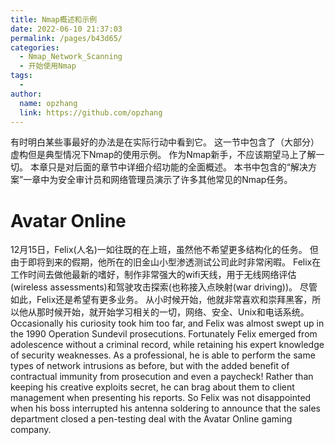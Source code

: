 ```yaml
---
title: Nmap概述和示例
date: 2022-06-10 21:37:03
permalink: /pages/b43d65/
categories:
  - Nmap_Network_Scanning
  - 开始使用Nmap
tags:
  -
author:
  name: opzhang
  link: https://github.com/opzhang
---
```


有时明白某些事最好的办法是在实际行动中看到它。
这一节中包含了（大部分）虚构但是典型情况下Nmap的使用示例。
作为Nmap新手，不应该期望马上了解一切。
本章只是对后面的章节中详细介绍功能的全面概述。
本书中包含的“解决方案”一章中为安全审计员和网络管理员演示了许多其他常见的Nmap任务。

# Avatar Online
12月15日，Felix(人名)一如往既的在上班，虽然他不希望更多结构化的任务。
但由于即将到来的假期，他所在的旧金山小型渗透测试公司此时非常闲暇。
Felix在工作时间去做他最新的嗜好，制作非常强大的wifi天线，用于无线网络评估(wireless assessments)和驾驶攻击探索(也称接入点映射(war driving))。
尽管如此，Felix还是希望有更多业务。
从小时候开始，他就非常喜欢和崇拜黑客，所以他从那时候开始，就开始学习相关的一切，网络、安全、Unix和电话系统。
Occasionally his curiosity took him too far, and Felix was almost swept up in the 1990 Operation Sundevil prosecutions.
Fortunately Felix emerged from adolescence without a criminal record, while retaining his expert knowledge of security weaknesses.
As a professional, he is able to perform the same types of network intrusions as before, but with the added benefit of contractual immunity from prosecution and even a paycheck!
Rather than keeping his creative exploits secret, he can brag about them to client management when presenting his reports.
So Felix was not disappointed when his boss interrupted his antenna soldering to announce that the sales department closed a pen-testing deal with the Avatar Online gaming company.
